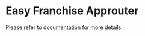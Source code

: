 # Easy Franchise Approuter

Please refer to [documentation](/documentation/explore/approuter/README.md) for more details.
